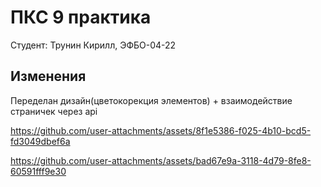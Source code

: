 # ПКС 9 практика

Студент: Трунин Кирилл, ЭФБО-04-22

## Изменения  
Переделан дизайн(цветокорекция элементов) + взаимодействие страничек через api


https://github.com/user-attachments/assets/8f1e5386-f025-4b10-bcd5-fd3049dbef6a

https://github.com/user-attachments/assets/bad67e9a-3118-4d79-8fe8-60591fff9e30



